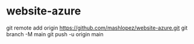 # website-azure
git remote add origin https://github.com/mashlopez/website-azure.git
git branch -M main
git push -u origin main
